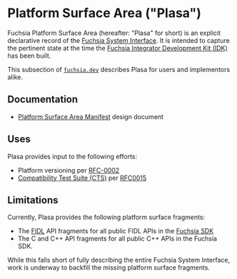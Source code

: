 # Platform Surface Area ("Plasa")

Fuchsia Platform Surface Area (hereafter: "Plasa" for short)  is an explicit
declarative record of the [Fuchsia System Interface][fsi].  It is intended to
capture the pertinent state at the time the [Fuchsia Integrator Development Kit
(IDK)][idk] has been built.

This subsection of [`fuchsia.dev`][fxdev] describes Plasa for users and
implementors alike.

## Documentation

* [Platform Surface Area Manifest][plasadoc] design document

## Uses

Plasa provides input to the following efforts:

* Platform versioning per [RFC-0002][rfc2]
* [Compatibility Test Suite (CTS)][cts] per [RFC0015][rfccts]

## Limitations

Currently, Plasa provides the following platform surface fragments:

* The [FIDL][fidl] API fragments for all public FIDL APIs in the
  [Fuchsia SDK][sdk]
* The C and C++ API fragments for all public C++ APIs in the Fuchsia SDK.

While this falls short of fully describing the entire Fuchsia System Interface,
work is underway to backfill the missing platform surface fragments.

[cts]: development/testing/cts/overview.md
[fidl]: concepts/fidl/overview.md
[fsi]: concepts/packages/system.md
[fxdev]: https://fuchsia.dev
[idk]: development/idk/README.md
[plasadoc]: plasa_manifest.md
[rfc2]: contribute/governance/rfcs/0002_platform_versioning.md
[rfccts]: contribute/governance/rfcs/0015_cts.md
[sdk]: contribute/governance/rfcs/0106_manifest_includes_in_sdk.md
